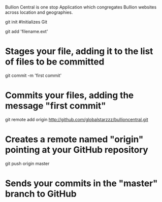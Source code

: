 
Bullion Central is one stop Application which congregates Bullion websites across location and geographies.


git init
#Initializes Git

git add 'filename.ext'
# Stages your file, adding it to the list of files to be committed

git commit -m 'first commit'
# Commits your files, adding the message "first commit"


git remote add origin http://github.com/globalstarzzz/bullioncentral.git
# Creates a remote named "origin" pointing at your GitHub repository

git push origin master
# Sends your commits in the "master" branch to GitHub